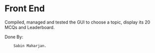 # Front End

Compiled, managed and tested the GUI to choose a topic, display its 20 MCQs and Leaderboard.

Done By:

        Sabin Maharjan.
        
